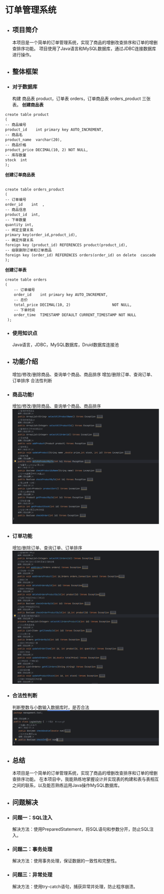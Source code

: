 # 订单管理系统
- ## 项目简介
    本项目是一个简单的订单管理系统，实现了商品的增删改查排序和订单的增删查排序功能。
    项目使用了Java语言和MySQL数据库，通过JDBC连接数据库进行操作。
- ## 整体框架
- ### 对于数据库
    构建 商品表 product，订单表 orders，订单商品表 orders_product 三张表。
**创建商品表**
```
create table product
(
-- 商品编号
product_id    int primary key AUTO_INCREMENT,
-- 商品名
product_name  varchar(20),
-- 商品价格
product_price DECIMAL(10, 2) NOT NULL,
-- 库存数量
stock  int
);
```
**创建订单商品表**
```

create table orders_product
(
-- 订单编号
order_id    int  ,
-- 商品信息
product_id  int,
-- 下单数量
quantity int,
-- 绑定主键关系
primary key(order_id,product_id),
-- 确定外键关系
foreign key (product_id) REFERENCES product(product_id),
-- 级联删除订单和订单商品
foreign key (order_id) REFERENCES orders(order_id) on delete  cascade
);
```
**创建订单表**
```
create table orders
(
    -- 订单编号
    order_id    int primary key AUTO_INCREMENT,
    -- 总价
    total_price DECIMAL(10, 2)                   NOT NULL,
    -- 下单时间
    order_time  TIMESTAMP DEFAULT CURRENT_TIMESTAMP NOT NULL
 );
```
- ### 使用知识点
    Java语言，JDBC，MySQL数据库，Druid数据库连接池
- ## 功能介绍
    增加/修改/删除商品、查询单个商品、商品排序
    增加/删除订单、查询订单、订单排序
    合法性判断
- ### 商品功能!
    增加/修改/删除商品、查询单个商品、商品排序
![本地路径](images\img.png)
- ### 订单功能
    增加/删除订单、查询订单、订单排序
![本地路径](images\2f9013d8b2a5db35ed9481087131f056.png)
- ### 合法性判断
    判断整数与小数输入数据库时，是否合法
![本地路径](images\img_1.png)
    
- ## 总结
    本项目是一个简单的订单管理系统，实现了商品的增删改查排序和订单的增删查排序功能。
    在本项目中，我能熟练地掌握设计并实现表的构建和表与表相互之间的联系，以及能否熟练运用Java操作MySQL数据库。
- ## 问题解决
- ### 问题一：SQL注入
    解决方法：使用PreparedStatement，将SQL语句和参数分开，防止SQL注入。
- ### 问题二：事务处理
    解决方法：使用事务处理，保证数据的一致性和完整性。
- ### 问题三：异常处理
    解决方法：使用try-catch语句，捕获异常并处理，防止程序崩溃。
    

